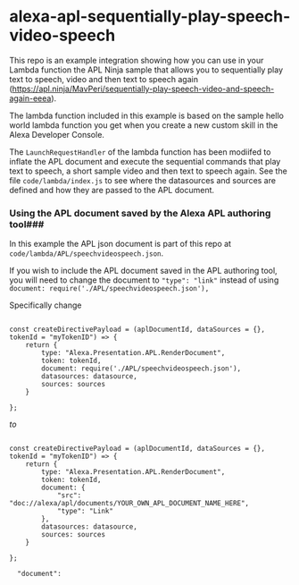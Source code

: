 # alexa-apl-sequentially-play-speech-video-speech
This repo is an example integration showing how you can use in your Lambda function the APL Ninja sample that allows you to sequentially play text to speech, video and then text to speech again (https://apl.ninja/MavPeri/sequentially-play-speech-video-and-speech-again-eeea).


The lambda function included in this example is based on the sample hello world lambda function you get when you create a new custom skill in the Alexa Developer Console.


The ```LaunchRequestHandler``` of the lambda function has been modiifed to inflate the APL document and execute the sequential commands that play text to speech, a short sample video and then text to speech again. See the file  ```code/lambda/index.js``` to see where the datasources and sources are defined and how they are passed to the APL document. 

### Using the APL document saved by the Alexa APL authoring tool###
In this example  the APL json document is part of this repo at ```code/lambda/APL/speechvideospeech.json```. 

If you wish to include the APL document saved in the APL authoring tool, you will need to change the document to ```"type": "link"``` instead of using ``` document: require('./APL/speechvideospeech.json'),```

Specifically change 

```

const createDirectivePayload = (aplDocumentId, dataSources = {}, tokenId = "myTokenID") => {
    return {
        type: "Alexa.Presentation.APL.RenderDocument",
        token: tokenId,
        document: require('./APL/speechvideospeech.json'),
        datasources: datasource,
        sources: sources
    }
    
};

```

*to* 

```

const createDirectivePayload = (aplDocumentId, dataSources = {}, tokenId = "myTokenID") => {
    return {
        type: "Alexa.Presentation.APL.RenderDocument",
        token: tokenId,
        document: {
            "src": "doc://alexa/apl/documents/YOUR_OWN_APL_DOCUMENT_NAME_HERE",
            "type": "Link"
        },
        datasources: datasource,
        sources: sources
    }
    
};

  "document": 

```







